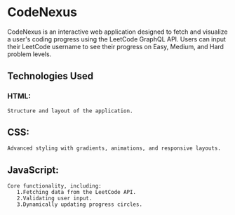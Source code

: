 # CodeNexus
CodeNexus is an interactive web application designed to fetch and visualize a user's coding progress using the LeetCode GraphQL API. 
Users can input their LeetCode username to see their progress on Easy, Medium, and Hard problem levels.

## Technologies Used
### HTML: 
    Structure and layout of the application.
## CSS: 
    Advanced styling with gradients, animations, and responsive layouts.
## JavaScript: 
    Core functionality, including:
       1.Fetching data from the LeetCode API.
       2.Validating user input.
       3.Dynamically updating progress circles.
